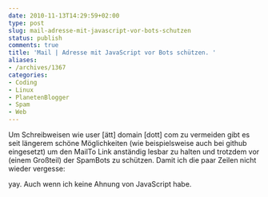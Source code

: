 ```yaml
---
date: 2010-11-13T14:29:59+02:00
type: post
slug: mail-adresse-mit-javascript-vor-bots-schutzen
status: publish
comments: true
title: 'Mail | Adresse mit JavaScript vor Bots schützen. '
aliases:
- /archives/1367
categories:
- Coding
- Linux
- PlanetenBlogger
- Spam
- Web
---
```


Um Schreibweisen wie user [ätt] domain [dott] com zu vermeiden gibt es seit längerem schöne Möglichkeiten (wie beispielsweise auch bei github eingesetzt) um den MailTo Link anständig lesbar zu halten und trotzdem vor (einem Großteil) der SpamBots zu schützen. Damit ich die paar Zeilen nicht wieder vergesse:


yay. Auch wenn ich keine Ahnung von JavaScript habe.



